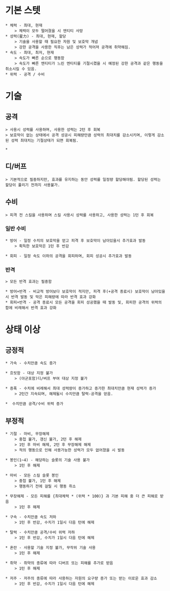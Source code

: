 # 기본 스텟

    * 체력 - 최대, 현재
        > 체력이 모두 떨어졌을 시 엔티티 사망
    * 성력(星力) - 최대, 현재, 할당
        > 기술을 사용할 때 필요한 자원 및 보호막 개념
        > 강한 공격을 사용한 직후는 남은 성력가 적어져 공격에 취약해짐.
    * 속도 - 최대, 최저, 현재
        > 속도가 빠른 순으로 행동함
        > 속도가 빠른 엔티티가 느린 엔티티를 기절시켰을 시 예정된 강한 공격과 같은 행동을 취소시킬 수 있음.
    * 위력 - 공격 / 수비

# 기술

## 공격

    > 사용시 성력를 사용하며, 사용한 성력는 2턴 후 회복
    > 보호막이 없는 상태에서 공격 성공시 피해량만큼 성력의 최대치를 감소시키며, 이렇게 감소된 성력 최대치는 기절상태가 되면 회복됨.

    *

## 디/버프

    > 기본적으로 필중하지만, 효과를 유지하는 동안 성력를 일정량 할당해야됨. 할당된 성력는 할당이 풀리기 전까지 사용불가.

## 수비

    > 피격 전 스킬을 사용하며 스킬 사용시 성력를 사용하고, 사용한 성력는 1턴 후 회복

### 일반 수비

    * 방어 - 일정 수치의 보호막을 얻고 피격 후 보호막이 남아있을시 추가효과 발동
        > 획득한 보호막은 1턴 후 반감

    * 회피 - 일정 속도 이하의 공격을 회피하며, 회피 성공시 추가효과 발동

### 반격

    > 모든 반격 효과는 필중함

    * 방어+반격 - 비교적 방어보다 보호막이 적지만, 피격 후(+공격 종료시) 보호막이 남아있을 시 반격 발동 및 막은 피해량에 따라 반격 효과 강화
    * 회피+반격 - 공격 종료시 모든 공격을 회피 성공했을 때 발동 및, 회피한 공격의 위력의 합에 비례해서 반격 효과 강화

# 상태 이상

## 긍정적

    * 가속 - 수치만큼 속도 증가

    * 흐릿함 - 대상 지정 불가
        > (아군포함)디/버프 부여 대상 지정 불가

    * 증폭 - 수치에 비례해서 최대 성력량이 증가하고 증가한 최대치만큼 현재 성력가 증가
        > 2턴간 지속되며, 해제될시 수치만큼 탈력-공격을 얻음.

    *  수치만큼 공격/수비 위력 증가

## 부정적

    * 기절 - 마비, 무장해제
        > 중첩 불가, 갱신 불가, 2턴 후 해제
        > 1턴 후 마비 해제, 2턴 후 무장해제 해제
        > 적의 행동으로 인해 사용가능한 성력가 모두 없어졌을 시 발동

    * 봉인(1~4) - 해당하는 슬롯의 기술 사용 불가
        > 1턴 후 해제

    * 마비 - 모든 스킬 슬롯 봉인
        > 중첩 불가, 1턴 후 해제
        > 행동하기 전에 걸릴 시 행동 취소

    * 무장해제 - 모든 피해를 {최대체력 * (위력 * 100)} 과 기본 피해 중 더 큰 피해로 받음
        > 1턴 후 해제

    * 구속 - 수치만큼 속도 저하
        > 1턴 후 반감, 수치가 1일시 다음 턴에 해제

    * 탈력 - 수치만큼 공격/수비 위력 저하
        > 1턴 후 반감, 수치가 1일시 다음 턴에 해제

    * 혼란 - 사용할 기술 지정 불가, 무작위 기술 사용
        > 1턴 후 해제

    * 취약 - 취약의 종류에 따라 디버프 또는 피해를 추가로 받음
        > 1턴 후 해제

    * 저주 - 저주의 종류에 따라 사용하는 자원의 요구량 증가 또는 받는 이로운 효과 감소
        > 1턴 후 반감, 수치가 1일시 다음 턴에 해제
